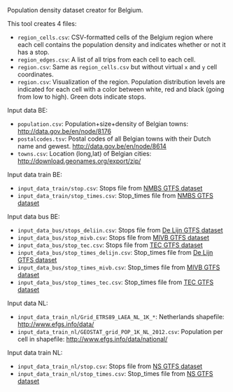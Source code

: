 Population density dataset creator for Belgium.

This tool creates 4 files:
* `region_cells.csv`: CSV-formatted
cells of the Belgium region where each cell contains the
population density and indicates whether or not it has a stop.
* `region_edges.csv`: A list of all trips from each cell to each cell.
* `region.csv`: Same as `region_cells.csv` but without virtual `x` and `y` cell coordinates.
* `region.csv`: Visualization of the region. Population distribution
levels are indicated for each cell with a color between
white, red and black (going from low to high). Green dots indicate stops.

Input data BE:
* `population.csv`: Population+size+density of Belgian towns: http://data.gov.be/en/node/8176
* `postalcodes.tsv`: Postal codes of all Belgian towns with their Dutch name and gewest. http://data.gov.be/en/node/8614
* `towns.csv`: Location (long,lat) of Belgian cities: http://download.geonames.org/export/zip/

Input data train BE: 
* `input_data_train/stop.csv`: Stops file from [NMBS GTFS dataset](http://gtfs.irail.be/nmbs)
* `input_data_train/stop_times.csv`: Stop_times file from [NMBS GTFS dataset](http://gtfs.irail.be/nmbs)

Input data bus BE: 
* `input_data_bus/stops_deliin.csv`: Stops file from [De Lijn GTFS dataset](http://gtfs.irail.be/de-lijn/de_lijn-gtfs.zip)
* `input_data_bus/stop_mivb.csv`: Stops file from [MIVB GTFS dataset](http://gtfs.irail.be/mivb/mivb-gtfs.zip)
* `input_data_bus/stop_tec.csv`: Stops file from [TEC GTFS dataset](http://gtfs.irail.be/tec/tec-gtfs.zip)
* `input_data_bus/stop_times_delijn.csv`: Stop_times file from [De Lijn GTFS dataset](http://gtfs.irail.be/de-lijn/de_lijn-gtfs.zip)
* `input_data_bus/stop_times_mivb.csv`: Stop_times file from [MIVB GTFS dataset](http://gtfs.irail.be/mivb/mivb-gtfs.zip)
* `input_data_bus/stop_times_tec.csv`: Stop_times file from [TEC GTFS dataset](http://gtfs.irail.be/tec/tec-gtfs.zip)

Input data NL:
* `input_data_train_nl/Grid_ETRS89_LAEA_NL_1K_*`: Netherlands shapefile: http://www.efgs.info/data/
* `input_data_train_nl/GEOSTAT_grid_POP_1K_NL_2012.csv`: Population per cell in shapefile: http://www.efgs.info/data/national/

Input data train NL: 
* `input_data_train_nl/stop.csv`: Stops file from [NS GTFS dataset](http://www.gtfs-data-exchange.com/agency/ns/)
* `input_data_train_nl/stop_times.csv`: Stop_times file from [NS GTFS dataset](http://www.gtfs-data-exchange.com/agency/ns/)